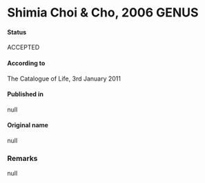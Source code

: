# Shimia Choi & Cho, 2006 GENUS

#### Status
ACCEPTED

#### According to
The Catalogue of Life, 3rd January 2011

#### Published in
null

#### Original name
null

### Remarks
null